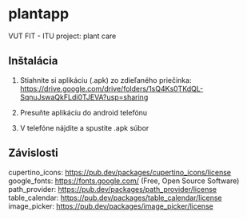 # plantapp

VUT FIT - ITU project: plant care 

## Inštalácia

1. Stiahnite si aplikáciu (.apk) zo zdieľaného priečinka: https://drive.google.com/drive/folders/1sQ4Ks0TKdQL-SqnuJswaQkFLdi0TJEVA?usp=sharing

2. Presuňte aplikáciu do android telefónu

3. V telefóne nájdite a spustite .apk súbor

## Závislosti

cupertino_icons: https://pub.dev/packages/cupertino_icons/license 
google_fonts: https://fonts.google.com/ (Free, Open Source Software)
path_provider: https://pub.dev/packages/path_provider/license 
table_calendar: https://pub.dev/packages/table_calendar/license
image_picker: https://pub.dev/packages/image_picker/license 